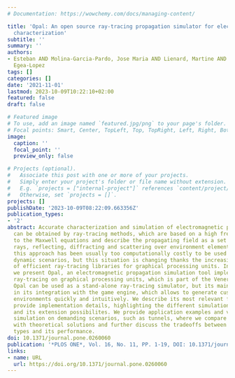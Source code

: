 ```yaml
---
# Documentation: https://wowchemy.com/docs/managing-content/

title: 'Opal: An open source ray-tracing propagation simulator for electromagnetic
  characterization'
subtitle: ''
summary: ''
authors:
- Esteban AND Molina-Garcia-Pardo, Jose Maria AND Lienard, Martine AND Degauque, Pierre
  Egea-Lopez
tags: []
categories: []
date: '2021-11-01'
lastmod: 2023-10-09T10:22:10+02:00
featured: false
draft: false

# Featured image
# To use, add an image named `featured.jpg/png` to your page's folder.
# Focal points: Smart, Center, TopLeft, Top, TopRight, Left, Right, BottomLeft, Bottom, BottomRight.
image:
  caption: ''
  focal_point: ''
  preview_only: false

# Projects (optional).
#   Associate this post with one or more of your projects.
#   Simply enter your project's folder or file name without extension.
#   E.g. `projects = ["internal-project"]` references `content/project/deep-learning/index.md`.
#   Otherwise, set `projects = []`.
projects: []
publishDate: '2023-10-09T08:22:09.663356Z'
publication_types:
- '2'
abstract: Accurate characterization and simulation of electromagnetic propagation
  can be obtained by ray-tracing methods, which are based on a high frequency approximation
  to the Maxwell equations and describe the propagating field as a set of propagating
  rays, reflecting, diffracting and scattering over environment elements. However,
  this approach has been usually too computationally costly to be used in large and
  dynamic scenarios, but this situation is changing thanks the increasing availability
  of efficient ray-tracing libraries for graphical processing units. In this paper
  we present Opal, an electromagnetic propagation simulation tool implemented with
  ray-tracing on graphical processing units, which is part of the Veneris framework.
  Opal can be used as a stand-alone ray-tracing simulator, but its main strength lies
  in its integration with the game engine, which allows to generate customized 3D
  environments quickly and intuitively. We describe its most relevant features and
  provide implementation details, highlighting the different simulation types it supports
  and its extension possibilites. We provide application examples and validate the
  simulation on demanding scenarios, such as tunnels, where we compare the results
  with theoretical solutions and further discuss the tradeoffs between the simulation
  types and its performance.
doi: 10.1371/journal.pone.0260060
publication: '*PLOS ONE*, Vol. 16, No. 11, PP. 1-19, DOI: 10.1371/journal.pone.0260060'
links:
- name: URL
  url: https://doi.org/10.1371/journal.pone.0260060
---
```

